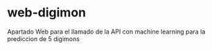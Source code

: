# web-digimon
Apartado Web para el llamado de la API con machine learning para la prediccion de 5 digimons
